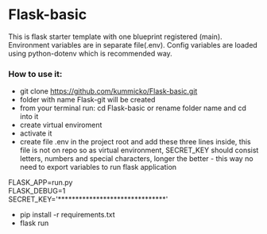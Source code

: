 # Flask-basic
This is flask starter template with one blueprint registered (main). Environment variables are in separate file(.env). Config variables are loaded using python-dotenv which is recommended way.

### How to use it:

- git clone https://github.com/kummicko/Flask-basic.git
- folder with name Flask-git will be created
- from your terminal run: cd Flask-basic or rename folder name and cd into it
- create virtual enviroment
- activate it
- create file .env in the project root and add these three lines inside, this file is not on repo so as virtual environment, SECRET_KEY should consist letters, numbers and special characters, longer the better - this way no need to export variables to run flask application

FLASK_APP=run.py  
FLASK_DEBUG=1   
SECRET_KEY='*******************************'

- pip install -r requirements.txt
- flask run
